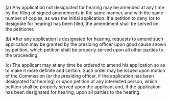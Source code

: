 (a) Any application not designated for hearing may be amended at any time by the filing of signed amendments in the same manner, and with the same number of copies, as was the initial application. If a petition to deny (or to designate for hearing) has been filed, the amendment shall be served on the petitioner.

(b) After any application is designated for hearing, requests to amend such application may be granted by the presiding officer upon good cause shown by petition, which petition shall be properly served upon all other parties to the proceeding.

(c) The applicant may at any time be ordered to amend his application so as to make it more definite and certain. Such order may be issued upon motion of the Commission (or the presiding officer, if the application has been designated for hearing) or upon petition of any interested person, which petition shall be properly served upon the applicant and, if the application has been designated for hearing, upon all parties to the hearing.

